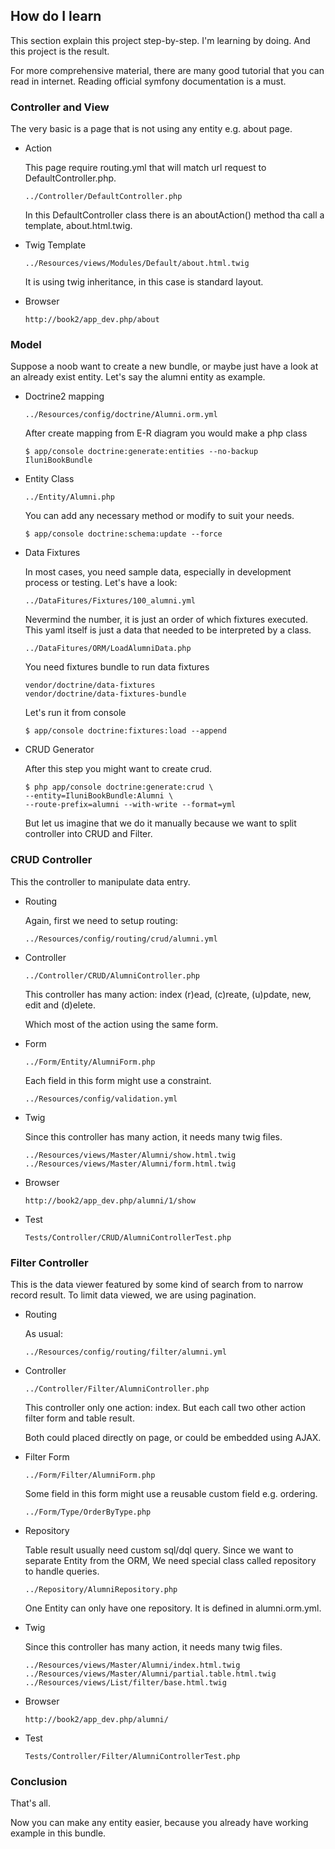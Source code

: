 How do I learn
--------------

This section explain this project step-by-step.
I'm learning by doing. And this project is the result.

For more comprehensive material,
there are many good tutorial that you can read in internet.
Reading official symfony documentation is a must.


### Controller and View

The very basic is a page that is not using any entity e.g. about page.

*   Action

    This page require routing.yml that
    will match url request to DefaultController.php.

        ../Controller/DefaultController.php

    In this DefaultController class there is an aboutAction() method
    tha call a template, about.html.twig.

*   Twig Template

        ../Resources/views/Modules/Default/about.html.twig

    It is using twig inheritance, in this case is standard layout.

*   Browser

        http://book2/app_dev.php/about


### Model

Suppose a noob want to create a new bundle,
or maybe just have a look at an already exist entity.
Let's say the alumni entity as example.

*   Doctrine2 mapping

        ../Resources/config/doctrine/Alumni.orm.yml

    After create mapping from E-R diagram you would make a php class

        $ app/console doctrine:generate:entities --no-backup IluniBookBundle

*   Entity Class

        ../Entity/Alumni.php

    You can add any necessary method or modify to suit your needs.

        $ app/console doctrine:schema:update --force

*   Data Fixtures

    In most cases, you need sample data,
    especially in development process or testing.
    Let's have a look:

        ../DataFitures/Fixtures/100_alumni.yml

    Nevermind the number, it is just an order of which fixtures executed.
    This yaml itself is just a data that needed to be interpreted by a class.

        ../DataFitures/ORM/LoadAlumniData.php

    You need fixtures bundle to run data fixtures

        vendor/doctrine/data-fixtures
        vendor/doctrine/data-fixtures-bundle

    Let's run it from console

        $ app/console doctrine:fixtures:load --append


*   CRUD Generator

    After this step you might want to create crud.

        $ php app/console doctrine:generate:crud \
        --entity=IluniBookBundle:Alumni \
        --route-prefix=alumni --with-write --format=yml

    But let us imagine that we do it manually
    because we want to split controller into CRUD and Filter.


### CRUD Controller

This the controller to manipulate data entry.

*   Routing

    Again, first we need to setup routing:

        ../Resources/config/routing/crud/alumni.yml

*   Controller

        ../Controller/CRUD/AlumniController.php

    This controller has many action:
    index (r)ead, (c)reate, (u)pdate, new, edit and (d)elete.

    Which most of the action using the same form.

*   Form

        ../Form/Entity/AlumniForm.php

    Each field in this form might use a constraint.

        ../Resources/config/validation.yml

*   Twig

    Since this controller has many action, it needs many twig files.

        ../Resources/views/Master/Alumni/show.html.twig
        ../Resources/views/Master/Alumni/form.html.twig

*   Browser

        http://book2/app_dev.php/alumni/1/show

*   Test

        Tests/Controller/CRUD/AlumniControllerTest.php


### Filter Controller

This is the data viewer
featured by some kind of search from to narrow record result.
To limit data viewed, we are using pagination.

*   Routing

    As usual:

        ../Resources/config/routing/filter/alumni.yml

*   Controller

        ../Controller/Filter/AlumniController.php

    This controller only one action: index.
    But each call two other action filter form and table result.

    Both could placed directly on page,
    or could be embedded using AJAX.

*   Filter Form

        ../Form/Filter/AlumniForm.php

    Some field in this form might use a reusable custom field
    e.g. ordering.

        ../Form/Type/OrderByType.php

*   Repository

    Table result usually need custom sql/dql query.
    Since we want to separate Entity from the ORM,
    We need special class called repository to handle queries.

        ../Repository/AlumniRepository.php

    One Entity can only have one repository.
    It is defined in alumni.orm.yml.

*   Twig

    Since this controller has many action, it needs many twig files.

        ../Resources/views/Master/Alumni/index.html.twig
        ../Resources/views/Master/Alumni/partial.table.html.twig
        ../Resources/views/List/filter/base.html.twig

*   Browser

        http://book2/app_dev.php/alumni/

*   Test

        Tests/Controller/Filter/AlumniControllerTest.php

### Conclusion

That's all.

Now you can make any entity easier,
because you already have working example in this bundle.
